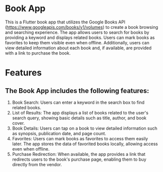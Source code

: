# Book App
This is a Flutter book app that utilizes the Google Books API (https://www.googleapis.com/books/v1/volumes) to create a book browsing and searching experience. The app allows users to search for books by providing a keyword and displays related books. Users can mark books as favorites to keep them visible even when offline. Additionally, users can view detailed information about each book and, if available, are provided with a link to purchase the book.

# Features
## The Book App includes the following features:
1. Book Search: Users can enter a keyword in the search box to find related books.
2. List of Results: The app displays a list of books related to the user's search query, showing basic details such as title, author, and book cover.
3. Book Details: Users can tap on a book to view detailed information such as synopsis, publication date, and page count.
4. Favorites: Users can mark books as favorites to access them easily later. The app stores the data of favorited books locally, allowing access even when offline.
5. Purchase Redirection: When available, the app provides a link that redirects users to the book's purchase page, enabling them to buy directly from the vendor.
